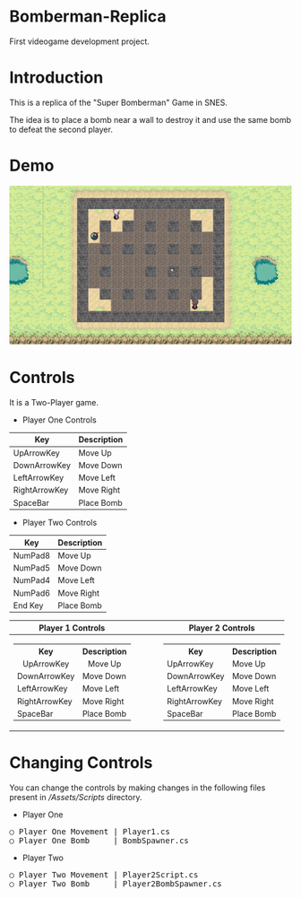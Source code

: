 # Bomberman-Replica
First videogame development project.

# Introduction
This is a replica of the "Super Bomberman" Game in SNES.

The idea is to place a bomb near a wall to destroy it and use the same bomb to defeat the second player.

# Demo
<p align="center">
  <img src="demo.gif">
</p>



# Controls

It is a Two-Player game.

- Player One Controls
              
| Key            | Description |
| -------------- | ----------- |
| UpArrowKey     | Move Up     |
| DownArrowKey   | Move Down   |
| LeftArrowKey   | Move Left   |
| RightArrowKey  | Move Right  |
| SpaceBar       | Place Bomb  |

  
- Player Two Controls

| Key            | Description |
| -------------- | ----------- |
| NumPad8        | Move Up     |
| NumPad5        | Move Down   |
| NumPad4        | Move Left   |
| NumPad6        | Move Right  |
| End Key        | Place Bomb  |

  <center>

| Player 1 Controls || Player 2 Controls |
|--|-|--|
|<table><tr><th>Key</th><th>Description</th></tr><tr align="center"><td>UpArrowKey</td><td>Move Up</td></tr><tr><td>DownArrowKey</td><td>Move Down</td></tr><tr><td>LeftArrowKey</td><td>Move Left</td></tr><tr><td>RightArrowKey</td><td>Move Right</td></tr><tr><td>SpaceBar</td><td>Place Bomb</td></tr> </table>|<span>&nbsp;&nbsp;&nbsp;&nbsp;&nbsp;&nbsp;&nbsp;&nbsp;</span>| <table> <tr><th>Key</th><th>Description</th></tr><tr><td>UpArrowKey</td><td>Move Up</td></tr><tr><td>DownArrowKey</td><td>Move Down</td></tr><tr><td>LeftArrowKey</td><td>Move Left</td></tr><tr><td>RightArrowKey</td><td>Move Right</td></tr><tr><td>SpaceBar</td><td>Place Bomb</td></tr> </table>|

  </center>

# Changing Controls
You can change the controls by making changes in the following files present in <i>/Assets/Scripts</i> directory.

- Player One
<pre>
○ Player One Movement | Player1.cs
○ Player One Bomb     | BombSpawner.cs
</pre>

- Player Two
<pre>
○ Player Two Movement | Player2Script.cs
○ Player Two Bomb     | Player2BombSpawner.cs
</pre>

